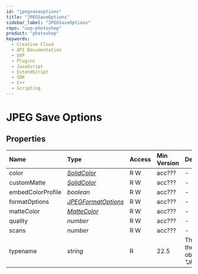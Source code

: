 ```yaml
---
id: "jpegsaveoptions"
title: "JPEGSaveOptions"
sidebar_label: "JPEGSaveOptions"
repo: "uxp-photoshop"
product: "photoshop"
keywords:
  - Creative Cloud
  - API Documentation
  - UXP
  - Plugins
  - JavaScript
  - ExtendScript
  - SDK
  - C++
  - Scripting
---
```


# JPEG Save Options

## Properties

| Name | Type | Access | Min Version | Description |
| :------ | :------ | :------ | :------ | :------ |
| color | [*SolidColor*](/ps_reference/classes/solidcolor/) | R W | acc??? | - |
| customMatte | [*SolidColor*](/ps_reference/classes/solidcolor/) | R W | acc??? | - |
| embedColorProfile | *boolean* | R W | acc??? | - |
| formatOptions | [*JPEGFormatOptions*](/ps_reference/modules/constants/#jpegformatoptions) | R W | acc??? | - |
| matteColor | [*MatteColor*](/ps_reference/modules/constants/#mattecolor) | R W | acc??? | - |
| quality | *number* | R W | acc??? | - |
| scans | *number* | R W | acc??? | - |
| typename | *string* | R | 22.5 | The class name of the referenced object: *&quot;JPEGSaveOptions&quot;*. |
